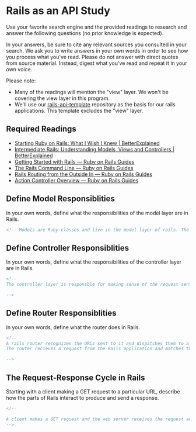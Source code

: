# Rails as an API Study

Use your favorite search engine and the provided readings to research and answer
the following questions (no prior knowledge is expected).

In your answers, be sure to cite any relevant sources you consulted in your
search. We ask you to write answers in your own words in order to see how you
process what you've read. Please do not answer with direct quotes from source
material. Instead, digest what you've read and repeat it in your own voice.

Please note:

-   Many of the readings will mention the "view" layer. We won't be covering the
    view layer in this program.
-   We'll use our [rails-api-template](https://github.com/ga-wdi-boston/rails-api-template)
    repository as the basis for our rails applications.
    This template excludes the "view" layer.

## Required Readings

-   [Starting Ruby on Rails: What I Wish I Knew | BetterExplained](http://betterexplained.com/articles/starting-ruby-on-rails-what-i-wish-i-knew/)
-   [Intermediate Rails: Understanding Models, Views and Controllers | BetterExplained](http://betterexplained.com/articles/intermediate-rails-understanding-models-views-and-controllers/)
-   [Getting Started with Rails — Ruby on Rails Guides](http://guides.rubyonrails.org/getting_started.html)
-   [The Rails Command Line — Ruby on Rails Guides](http://guides.rubyonrails.org/command_line.html)
-   [Rails Routing from the Outside In — Ruby on Rails Guides](http://guides.rubyonrails.org/routing.html)
-   [Action Controller Overview — Ruby on Rails Guides](http://guides.rubyonrails.org/action_controller_overview.html)

## Define Model Responsiblities

In your own words, define what the responsibilities of the model layer are in
Rails.

```md
<!-- Models are Ruby classes and live in the model layer of rails. The model layer interacts with the database, stores and validates data, and performs the majoity of the business logic. The model layer is what we use in order to  -->
```

## Define Controller Responsiblities

In your own words, define what the responsibilities of the controller layer are
in Rails.

```md
<!--
The controller layer is responsble for making sense of the request sent by the router and producing the appropriate output. The controller receives the request, fetch or save data from the model and use a view to create HTML output. The controller is the middleman between models and views; it makes the model data available to the view so it can display that data to the user, and it saves or updates user data in the model.

-->
```

## Define Router Responsiblities

In your own words, define what the router does in Rails.

```md
<!--
A rails router recognizes the URLs sent to it and dispatches them to a controller's action. They can also generate paths and URLs, avoiding he need to hardcode strings.
The router recieves a request from the Rails application and matches the request to a controller action.

-->
```

## The Request-Response Cycle in Rails

Starting with a client making a GET request to a particular URL, describe how
the parts of Rails interact to produce and send a response.

```md
<!--

A client makes a GET request and the web server receives the request and uses routes to find which controller to use. The web server then uses the dispatcher to create a new controller, call the action, and pass the prarmeter. Then Rails creates an instance of that controller and asks the model to get the information required. The model then retrieves the required information. After this, the view reads what the controller gives them. The controller then returns the response body and data to the server, who forwards it to the user. 
-->
```
